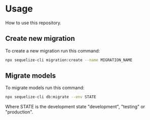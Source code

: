 # Usage

How to use this repository.

## Create new migration

To create a new migration run this command:

```bash
npx sequelize-cli migration:create --name MIGRATION_NAME
```

## Migrate models

To migrate models run this command:

```bash
npx sequelize-cli db:migrate --env STATE
```

Where STATE is the development state "development", "testing" or "production".
